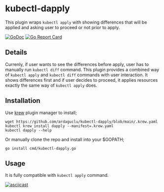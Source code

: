 # kubectl-dapply

This plugin wraps `kubectl apply` with showing differences that will be applied and asking user to proceed or not prior to apply.

[![GoDoc](https://godoc.org/github.com/ardaguclu/kubectl-dapply?status.svg)](https://godoc.org/github.com/ardaguclu/kubectl-dapply)
[![Go Report Card](https://goreportcard.com/badge/github.com/ardaguclu/kubectl-dapply)](https://goreportcard.com/report/github.com/ardaguclu/kubectl-dapply)

## Details

Currenly, if user wants to see the differences before apply, user has to manually run `kubectl diff` command. This plugin provides a combined way of `kubectl apply` and `kubectl diff` commands 
with user interaction. It shows differences first and if user decides to proceed, it applies resources exactly the same way of `kubectl apply` does.

## Installation

Use [krew](https://sigs.k8s.io/krew) plugin manager to install;

```shell script
wget https://github.com/ardaguclu/kubectl-dapply/blob/main/.krew.yaml
kubectl krew install dapply --manifest=.krew.yaml
kubectl dapply --help
```

Or manually clone the repo and install into your $GOPATH;

```shell script
go install cmd/kubectl-dapply.go
```

## Usage

It is fully compatible with `kubectl apply` command.

[![asciicast](https://asciinema.org/a/uLIzpkgsgXyEdroXDVpDuvaOm.svg)](https://asciinema.org/a/uLIzpkgsgXyEdroXDVpDuvaOm)

